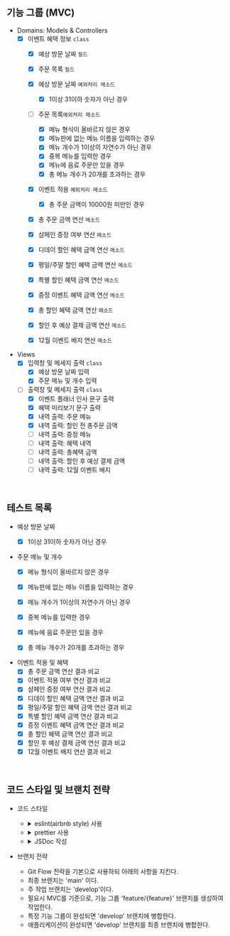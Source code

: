 ## 기능 그룹 (MVC)

- Domains: Models & Controllers
  - [x] 이벤트 혜택 정보 `class`
    - [x] 예상 방문 날짜 `필드`
    - [x] 주문 목록 `필드`
    - [x] 예상 방문 날짜 `예외처리 메소드`
      - [x] 1이상 31이하 숫자가 아닌 경우
    - [ ] 주문 목록`예외처리 메소드`
      - [x] 메뉴 형식이 올바르지 않은 경우
      - [x] 메뉴판에 없는 메뉴 이름을 입력하는 경우
      - [x] 메뉴 개수가 1이상의 자연수가 아닌 경우
      - [x] 중복 메뉴를 입력한 경우
      - [x] 메뉴에 음료 주문만 있을 경우
      - [x] 총 메뉴 개수가 20개를 초과하는 경우
    - [x] 이벤트 적용 `예외처리 메소드`
      - [x] 총 주문 금액이 10000원 미만인 경우
    - [x] 총 주문 금액 연산 `메소드`
    - [x] 샴페인 증정 여부 연산 `메소드`
    - [x] 디데이 할인 혜택 금액 연산 `메소드`
    - [x] 평일/주말 할인 혜택 금액 연산 `메소드`
    - [x] 특별 할인 혜택 금액 연산 `메소드`
    - [x] 증정 이벤트 혜택 금액 연산 `메소드`
    - [x] 총 할인 혜택 금액 연산 `메소드`
    - [x] 할인 후 예상 결제 금액 연산 `메소드`
    - [x] 12월 이벤트 배지 연산 `메소드`


- Views
  - [x] 입력창 및 메세지 출력 `class`
    - [x] 예상 방문 날짜 입력
    - [x] 주문 메뉴 및 개수 입력
  - [ ] 출력창 및 메세지 출력 `class`
    - [x] 이벤트 플래너 인사 문구 출력
    - [x] 혜택 미리보기 문구 출력
    - [x] 내역 출력: 주문 메뉴
    - [x] 내역 출력: 할인 전 총주문 금액
    - [ ] 내역 출력: 증정 메뉴
    - [ ] 내역 출력: 혜택 내역
    - [ ] 내역 출력: 총혜택 금액
    - [ ] 내역 출력: 할인 후 예상 결제 금액
    - [ ] 내역 출력: 12월 이벤트 배지

<br/>

## 테스트 목록
- 예상 방문 날짜
  - [x] 1이상 31이하 숫자가 아닌 경우


- 주문 메뉴 및 개수
  - [x] 메뉴 형식이 올바르지 않은 경우
  - [x] 메뉴판에 없는 메뉴 이름을 입력하는 경우
  - [x] 메뉴 개수가 1이상의 자연수가 아닌 경우
  - [x] 중복 메뉴를 입력한 경우
  - [x] 메뉴에 음료 주문만 있을 경우
  - [x] 총 메뉴 개수가 20개를 초과하는 경우


- 이벤트 적용 및 혜택
  - [x] 총 주문 금액 연산 결과 비교
  - [x] 이벤트 적용 여부 연산 결과 비교
  - [x] 샴페인 증정 여부 연산 결과 비교
  - [x] 디데이 할인 혜택 금액 연산 결과 비교
  - [x] 평일/주말 할인 혜택 금액 연산 결과 비교
  - [x] 특별 할인 혜택 금액 연산 결과 비교
  - [x] 증정 이벤트 혜택 금액 연산 결과 비교
  - [x] 총 할인 혜택 금액 연산 결과 비교
  - [x] 할인 후 예상 결제 금액 연산 결과 비교
  - [x] 12월 이벤트 배지 연산 결과 비교

<br/>

## 코드 스타일 및 브랜치 전략

- 코드 스타일

  - <details>
        <summary>eslint(airbnb style) 사용</summary>

        `npm init @eslint/config` 로 eslint를 설치한다.

        `npx install-peerdeps --dev eslint-config-airbnb` 로 airbnb eslint 설정 패키지를 설치한다.

        .eslintrc.cjs 파일을 생성하여 코드 스타일을 정의한다.

        test 코드를 위해 `jest : true` 를 기입한다.

    </details>

  - <details>
        <summary>prettier 사용</summary>

        `npm i -D prettier eslint-config-prettier` 로 prettier와 eslint-config-prettier를 설치한다.

        > `eslint-config-prettier`: prettier와 겹치는 eslint 룰을 비활성화한다.

        .eslintrc.cjs의 `extends : [...]` 에 `prettier` 를 추가한다.

        .prettierrc.cjs 파일을 생성한 후 prettier 규칙을 추가한다.

    </details>

  - <details>
        <summary>JSDoc 작성</summary>

        클래스, 함수, 변수의 문서화 및 타입을 명확히 하기 위해 JSDoc을 작성한다.

        ```js
        /**
         * 두 숫자의 합을 연산하는 함수
         * @param {number} a
         * @param {number} b
         * @returns {number}
         */
        function sum(a, b) {
          return a + b;
        }
        ```

    </details>

  
- 브랜치 전략
  - Git Flow 전략을 기본으로 사용하되 아래의 사항을 지킨다.
  - 최종 브랜치는 'main' 이다.
  - 주 작업 브랜치는 'develop'이다.
  - 필요시 MVC를 기준으로, 기능 그룹 'feature/{feature}' 브랜치를 생성하여 작업한다.
  - 특정 기능 그룹이 완성되면 'develop' 브랜치에 병합한다.
  - 애플리케이션이 완성되면 'develop' 브랜치를 최종 브랜치에 병합한다.